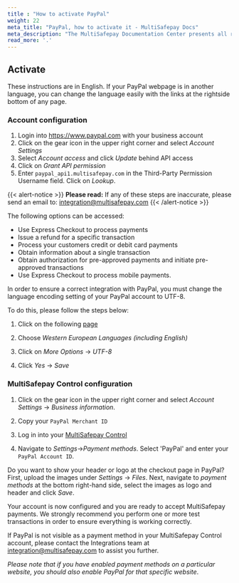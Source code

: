 ```yaml
---
title : "How to activate PayPal"
weight: 22
meta_title: "PayPal, how to activate it - MultiSafepay Docs"
meta_description: "The MultiSafepay Documentation Center presents all relevant information about our Plugins and API. You can also find support pages for payment methods, tools and general questions as well as the contact details of our Support and Integration Teams."
read_more: '.'
---
```


## Activate

These instructions are in English. If your PayPal webpage is in another language, you can change the language easily with the links at the rightside bottom of any page.

###  Account configuration
1. Login into https://www.paypal.com with your business account
2. Click on the gear icon in the upper right corner and select _Account Settings_
3. Select _Account access_ and click _Update_ behind API access
4. Click on _Grant API permission_
5. Enter `paypal_api1.multisafepay.com` in the Third-Party Permission Username field. Click on _Lookup_.

{{< alert-notice >}} __Please read:__ If any of these steps are inaccurate, please send an email to: <integration@multisafepay.com> {{< /alert-notice >}} 

The following options can be accessed:

- Use Express Checkout to process payments
- Issue a refund for a specific transaction
- Process your customers credit or debit card payments
- Obtain information about a single transaction
- Obtain authorization for pre-approved payments and initiate pre-approved transactions
- Use Express Checkout to process mobile payments.

In order to ensure a correct integration with PayPal, you must change the language encoding setting of your PayPal account to UTF-8.

To do this, please follow the steps below:

1. Click on the following [page](https://www.paypal.com/cgi-bin/customerprofileweb?cmd=_profile-language-encoding)

2. Choose _Western European Languages (including English)_

3. Click on _More Options_ → _UTF-8_

4. Click _Yes_ → _Save_

###  MultiSafepay Control configuration
1. Click on the gear icon in the upper right corner and select _Account Settings_ → _Business information_.

2. Copy your `PayPal Merchant ID`

3. Log in into your [MultiSafepay Control](https://merchant.multisafepay.com)

4. Navigate to _Settings_→_Payment methods_. Select 'PayPal' and enter your `PayPal Account ID`.

Do you want to show your header or logo at the checkout page in PayPal? First, upload the images under _Settings_ → _Files_. Next, navigate to _payment methods_ at the bottom right-hand side, select the images as logo and header and click _Save_.

Your account is now configured and you are ready to accept MultiSafepay payments. We strongly recommend you perform one or more test transactions in order to ensure everything is working correctly.

If PayPal is not visible as a payment method in your MultiSafepay Control account, please contact the Integrations team at <integration@multisafepay.com> to assist you further.

_Please note that if you have enabled payment methods on a particular website, you should also enable PayPal for that specific website_.
